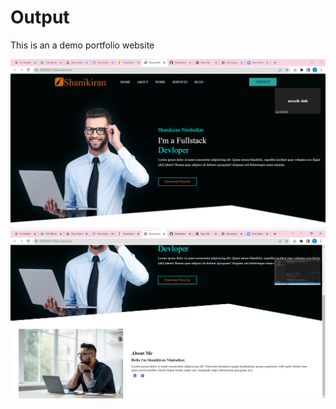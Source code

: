 <h1>Output</h1>
<p>This is an a demo portfolio website
</p>
<img src="/images/OutputS.png">
<img src="/images/OutputR.png">